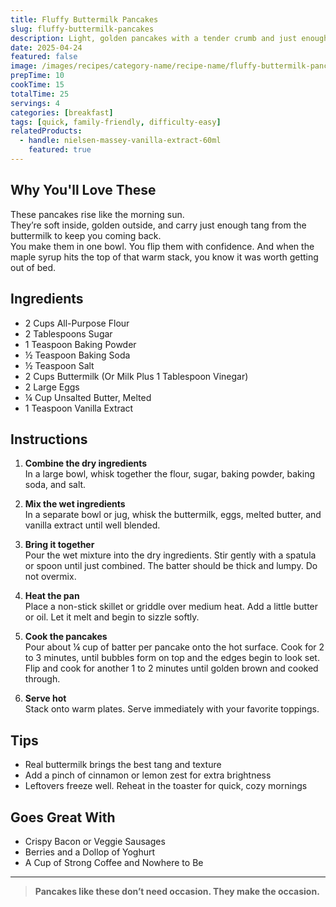 ```yaml
---
title: Fluffy Buttermilk Pancakes
slug: fluffy-buttermilk-pancakes
description: Light, golden pancakes with a tender crumb and just enough fluff to soak up all that syrupy joy.
date: 2025-04-24
featured: false
image: /images/recipes/category-name/recipe-name/fluffy-buttermilk-pancakes.webp
prepTime: 10
cookTime: 15
totalTime: 25
servings: 4
categories: [breakfast]
tags: [quick, family-friendly, difficulty-easy]
relatedProducts: 
  - handle: nielsen-massey-vanilla-extract-60ml
    featured: true
---
```


## Why You'll Love These

These pancakes rise like the morning sun.  
They’re soft inside, golden outside, and carry just enough tang from the buttermilk to keep you coming back.  
You make them in one bowl. You flip them with confidence. And when the maple syrup hits the top of that warm stack, you know it was worth getting out of bed.

## Ingredients

- 2 Cups All-Purpose Flour  
- 2 Tablespoons Sugar  
- 1 Teaspoon Baking Powder  
- ½ Teaspoon Baking Soda  
- ½ Teaspoon Salt  
- 2 Cups Buttermilk (Or Milk Plus 1 Tablespoon Vinegar)  
- 2 Large Eggs  
- ¼ Cup Unsalted Butter, Melted  
- 1 Teaspoon Vanilla Extract

## Instructions

1. **Combine the dry ingredients**  
   In a large bowl, whisk together the flour, sugar, baking powder, baking soda, and salt.

2. **Mix the wet ingredients**  
   In a separate bowl or jug, whisk the buttermilk, eggs, melted butter, and vanilla extract until well blended.

3. **Bring it together**  
   Pour the wet mixture into the dry ingredients. Stir gently with a spatula or spoon until just combined. The batter should be thick and lumpy. Do not overmix.

4. **Heat the pan**  
   Place a non-stick skillet or griddle over medium heat. Add a little butter or oil. Let it melt and begin to sizzle softly.

5. **Cook the pancakes**  
   Pour about ¼ cup of batter per pancake onto the hot surface. Cook for 2 to 3 minutes, until bubbles form on top and the edges begin to look set. Flip and cook for another 1 to 2 minutes until golden brown and cooked through.

6. **Serve hot**  
   Stack onto warm plates. Serve immediately with your favorite toppings.

## Tips

- Real buttermilk brings the best tang and texture  
- Add a pinch of cinnamon or lemon zest for extra brightness  
- Leftovers freeze well. Reheat in the toaster for quick, cozy mornings

## Goes Great With

- Crispy Bacon or Veggie Sausages  
- Berries and a Dollop of Yoghurt  
- A Cup of Strong Coffee and Nowhere to Be

---

> **Pancakes like these don’t need occasion. They make the occasion.**
